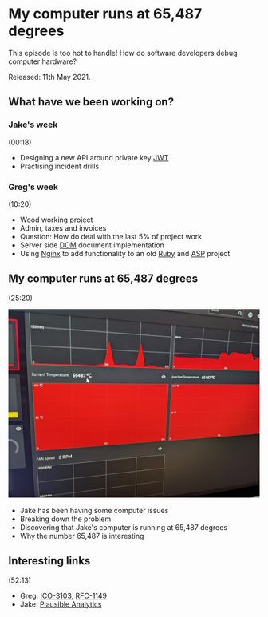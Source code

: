 # My computer runs at 65,487 degrees

This episode is too hot to handle! How do software developers debug computer hardware?

Released: 11th May 2021.

## What have we been working on?

### Jake's week

(00:18)

+ Designing a new API around private key [JWT](https://jwt.io/)
+ Practising incident drills

### Greg's week

(10:20)

+ Wood working project
+ Admin, taxes and invoices
+ Question: How do deal with the last 5% of project work
+ Server side [DOM](https://en.wikipedia.org/wiki/Document_Object_Model) document implementation
+ Using [Nginx](https://www.nginx.com/) to add functionality to an old [Ruby](https://www.ruby-lang.org/en/) and [ASP](https://en.wikipedia.org/wiki/Active_Server_Pages) project

## My computer runs at 65,487 degrees

(25:20)

![Jake's computer running at 65,487](img/002-running-at-65487.jpg)

+ Jake has been having some computer issues
+ Breaking down the problem
+ Discovering that Jake's computer is running at 65,487 degrees
+ Why the number 65,487 is interesting

## Interesting links

(52:13)

+ Greg: [ICO-3103](https://en.wikipedia.org/wiki/ISO_3103), [RFC-1149](https://tools.ietf.org/html/rfc1149)
+ Jake: [Plausible Analytics](https://plausible.io/)

